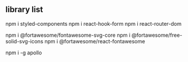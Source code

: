 ## library list

npm i styled-components
npm i react-hook-form
npm i react-router-dom

npm i @fortawesome/fontawesome-svg-core
npm i @fortawesome/free-solid-svg-icons
npm i @fortawesome/react-fontawesome

npm i -g apollo
